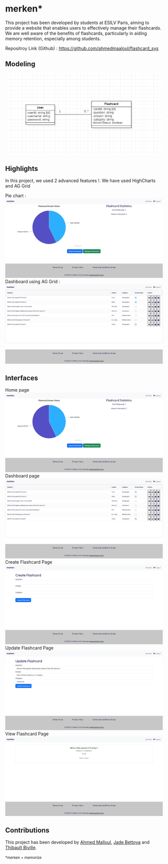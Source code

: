 # <h1>merken*</h1>
This project has been developed by students at ESILV Paris, aiming to provide a website that enables users to effectively manage their flashcards. We are well aware of the benefits of flashcards, particularly in aiding memory retention, especially among students.

Repositroy Link (Github) : https://github.com/ahmedmaaloul/flashcard_sys

## Modeling
<img src="./ClassDiagram.png" alt="ClassDiagram" >

## Highlights
In this project, we used 2 advanced features !. We have used HighCharts and AG Grid

Pie chart :
<img src="./Screenshots/HomePage-merken.jpeg" alt="PieChart" >
Dashboard using AG Grid :
<img src="./Screenshots/Dashboard-merken.jpeg" alt="AGgrid" >


## Interfaces

Home page
<img src="./Screenshots/HomePage-merken.jpeg" alt="PieChart" >
Dashboard page
<img src="./Screenshots/Dashboard-merken.jpeg" alt="AGgrid" >
Create Flashcard Page
<img src="./Screenshots/CreateFlashcard.jpeg" alt="AGgrid" >
Update Flashcard Page
<img src="./Screenshots/UpdateFlashcard.jpeg" alt="AGgrid" >
View Flashcard Page
<img src="./Screenshots/ViewingFlashcard.jpeg" alt="AGgrid" >

## Contributions

This project has been developed by [Ahmed Malloul](https://github.com/ahmedmaaloul), [Jade Bettoya](https://github.com/jadebettoya) and [Thibault Biville](https://github.com/jackBlaster).


<small>*merken = memorize</small>


